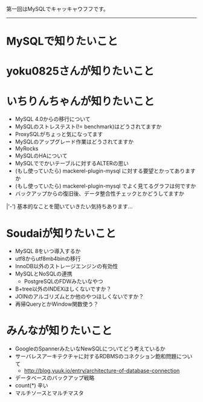第一回はMySQLでキャッキャウフフです。

----

# MySQLで知りたいこと


# yoku0825さんが知りたいこと

# いちりんちゃんが知りたいこと
- MySQL 4.0からの移行について
- MySQLのストレステスト(!= benchmark)はどうされてますか
- ProxySQLがちょっと気になってます
- MySQLのアップグレード作業はどうされてますか
- MyRocks
- MySQLのHAについて
- MySQLででかいテーブルに対するALTERの思い
- (もし使っていたら) mackerel-plugin-mysql に対する要望とかってありますか
- (もし使っていたら) mackerel-plugin-mysql でよく見てるグラフは何ですか
- バックアップからの復旧後、データ整合性チェックとかどうしてますか

|'-') 基本的なことを聞いていきたい気持ちあります... 

# Soudaiが知りたいこと
- MySQL 8をいつ導入するか
- utf8からutf8mb4binの移行
- InnoDB以外のストレージエンジンの有効性
- MySQLとNoSQLの連携
  - PostgreSQLのFDWみたいなやつ
- B+tree以外のINDEXほしくないですか？
- JOINのアルゴリズムとか他のやつほしくないですか？
- 再帰QueryとかWindow関数使う？

# みんなが知りたいこと
- GoogleのSpannerみたいなNewSQLについてどう考えているか
- サーバレスアーキテクチャに対するRDBMSのコネクション飽和問題について
  - http://blog.yuuk.io/entry/architecture-of-database-connection
- データベースのバックアップ戦略
- count(*) 辛い
- マルチソースとマルチマスタ

